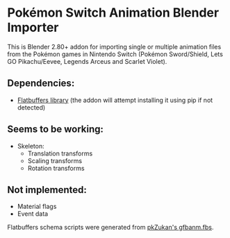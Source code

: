 # Pokémon Switch Animation Blender Importer

This is Blender 2.80+ addon for importing single or multiple animation files from the Pokémon games in Nintendo Switch (Pokémon Sword/Shield, Lets GO Pikachu/Eevee, Legends Arceus and Scarlet Violet).
## Dependencies:
- [Flatbuffers library](https://pypi.org/project/flatbuffers/) (the addon will attempt installing it using pip if not detected)
## Seems to be working:
- Skeleton:
  - Translation transforms
  - Scaling transforms
  - Rotation transforms
## Not implemented:
- Material flags
- Event data

Flatbuffers schema scripts were generated from [pkZukan's gfbanm.fbs](https://github.com/pkZukan/PokeDocs/blob/main/SWSH/Flatbuffers/Animation/gfbanm.fbs).
